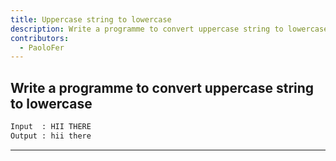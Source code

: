 ```yaml
---
title: Uppercase string to lowercase
description: Write a programme to convert uppercase string to lowercase
contributors:
  - PaoloFer
---
```


## Write a programme to convert uppercase string to lowercase

```txt
Input  : HII THERE
Output : hii there
```

---
